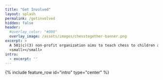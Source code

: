 ```yaml
---
title: "Get Involved"
layout: splash
permalink: /getinvolved
hidden: false
header:
  #overlay_color: "#000"
  overlay_image: /assets/images/chesstogether-banner.png
excerpt: >
  A 501(c)(3) non-profit organization aims to teach chess to children and special needs children<br />
  <small></small>
intro: 
  - excerpt: ''
---
```


{% include feature_row id="intro" type="center" %}






